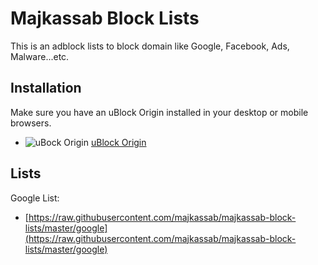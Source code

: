 # Majkassab Block Lists
This is an adblock lists to block domain like Google, Facebook, Ads, Malware...etc.

## Installation
Make sure you have an uBlock Origin installed in your desktop or mobile browsers.
* ![uBock Origin](https://i.imgur.com/PSFuzKb.png) [uBlock Origin](https://github.com/gorhill/uBlock)

## Lists
Google List:
- [https://raw.githubusercontent.com/majkassab/majkassab-block-lists/master/google](https://raw.githubusercontent.com/majkassab/majkassab-block-lists/master/google)
